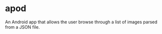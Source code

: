 # apod

An Android app that allows the user browse through a list of images parsed from a JSON file.
